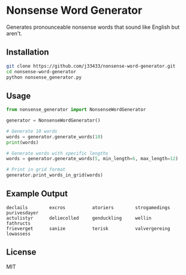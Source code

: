 # Nonsense Word Generator

Generates pronounceable nonsense words that sound like English but aren't.

## Installation

```bash
git clone https://github.com/j33433/nonsense-word-generator.git
cd nonsense-word-generator
python nonsense_generator.py
```

## Usage

```python
from nonsense_generator import NonsenseWordGenerator

generator = NonsenseWordGenerator()

# Generate 10 words
words = generator.generate_words(10)
print(words)

# Generate words with specific lengths
words = generator.generate_words(5, min_length=6, max_length=12)

# Print in grid format
generator.print_words_in_grid(words)
```

## Example Output

```
declails        excros          atoriers        strogamedings   purivesdayer   
actulistyr      deliecolled     genduckling     wellin          fathructs      
frieverget      sanize          terisk          valvergereing   lowassess      
```

## License

MIT
